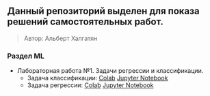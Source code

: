 Данный репозиторий выделен для показа решений самостоятельных работ.
---
> Автор: Альберт Халгатян

### Раздел ML
* Лабораторная работа №1. Задачи регрессии и классификации.
    <!-- [Text](link) -->
    * Задача классификации: [Colab](https://drive.google.com/file/d/1QYOb4DLsOflvhoP3G3PlaB6kAkTzSw5G/view?usp=sharing "Optional Title")
      [Jupyter Notebook](https://github.com/NoxNokas/HomeWork/blob/main/jupyter/Classification.ipynb "Optional Title")
    * Задача регрессии: [Colab](https://drive.google.com/file/d/1sfKVRmWLphr3KOwNmbzxFSD1UveuE0-i/view?usp=sharing "Optional Title")
      [Jupyter Notebook](https://github.com/NoxNokas/HomeWork/blob/main/jupyter/Regression.ipynb "Optional Title")
